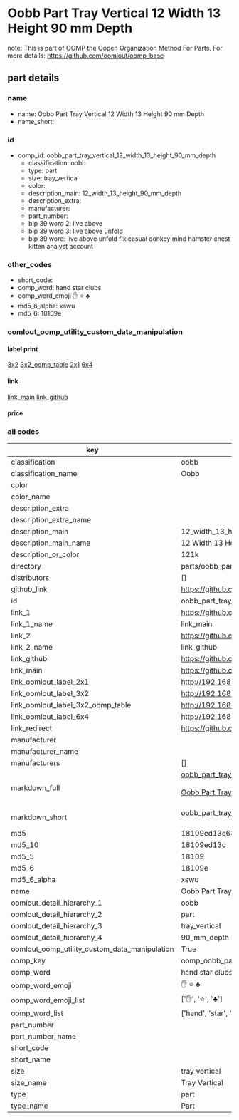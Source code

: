 # Oobb Part Tray Vertical 12 Width 13 Height 90 mm Depth  

note: This is part of OOMP the Oopen Organization Method For Parts. For more details: https://github.com/oomlout/oomp_base

##  part details
  







### name
* name: Oobb Part Tray Vertical 12 Width 13 Height 90 mm Depth
* name_short: 
### id
* oomp_id: oobb_part_tray_vertical_12_width_13_height_90_mm_depth
  * classification: oobb
  * type: part
  * size: tray_vertical
  * color: 
  * description_main: 12_width_13_height_90_mm_depth
  * description_extra: 
  * manufacturer: 
  * part_number: 
  * bip 39 word 2: live above
  * bip 39 word 3: live above unfold
  * bip 39 word: live above unfold fix casual donkey mind hamster chest kitten analyst account

### other_codes
* short_code: 
* oomp_word: hand star clubs
* oomp_word_emoji :hand: :star: :clubs:
* md5_6_alpha: xswu
* md5_6: 18109e






### oomlout_oomp_utility_custom_data_manipulation
#### label print
[3x2](http://192.168.1.245:1112/?label=oomp%20xswu)
[3x2_oomp_table](http://192.168.1.108:1112/?label=oomp%20xswu)
[2x1](http://192.168.1.242:1112/?label=oomp%20xswu)
[6x4](http://192.168.1.55:1112/?label=oomp%20xswu)    

#### link

[link_main](https://github.com/oomlout/oomlout_oomp_version_1_messy/tree/main/parts/oobb_part_tray_vertical_12_width_13_height_90_mm_depth) [link_github](https://github.com/oomlout/oomlout_oomp_version_1_messy/tree/main/parts/oobb_part_tray_vertical_12_width_13_height_90_mm_depth)                             

#### price







### all codes 
| key | value |  
| --- | --- |  
| classification | oobb |  
| classification_name | Oobb |  
| color |  |  
| color_name |  |  
| description_extra |  |  
| description_extra_name |  |  
| description_main | 12_width_13_height_90_mm_depth |  
| description_main_name | 12 Width 13 Height 90 mm Depth |  
| description_or_color | 121k |  
| directory | parts/oobb_part_tray_vertical_12_width_13_height_90_mm_depth |  
| distributors | [] |  
| github_link | https://github.com/oomlout/oomlout_oomp_part_src/tree/main/parts/oobb_part_tray_vertical_12_width_13_height_90_mm_depth |  
| id | oobb_part_tray_vertical_12_width_13_height_90_mm_depth |  
| link_1 | https://github.com/oomlout/oomlout_oomp_version_1_messy/tree/main/parts/oobb_part_tray_vertical_12_width_13_height_90_mm_depth |  
| link_1_name | link_main |  
| link_2 | https://github.com/oomlout/oomlout_oomp_version_1_messy/tree/main/parts/oobb_part_tray_vertical_12_width_13_height_90_mm_depth |  
| link_2_name | link_github |  
| link_github | https://github.com/oomlout/oomlout_oomp_version_1_messy/tree/main/parts/oobb_part_tray_vertical_12_width_13_height_90_mm_depth |  
| link_main | https://github.com/oomlout/oomlout_oomp_version_1_messy/tree/main/parts/oobb_part_tray_vertical_12_width_13_height_90_mm_depth |  
| link_oomlout_label_2x1 | http://192.168.1.242:1112/?label=oomp%20xswu |  
| link_oomlout_label_3x2 | http://192.168.1.245:1112/?label=oomp%20xswu |  
| link_oomlout_label_3x2_oomp_table | http://192.168.1.108:1112/?label=oomp%20xswu |  
| link_oomlout_label_6x4 | http://192.168.1.55:1112/?label=oomp%20xswu |  
| link_redirect | https://github.com/oomlout/oomlout_oomp_version_1_messy/tree/main/parts/oobb_part_tray_vertical_12_width_13_height_90_mm_depth |  
| manufacturer |  |  
| manufacturer_name |  |  
| manufacturers | [] |  
| markdown_full | [oobb_part_tray_vertical_12_width_13_height_90_mm_depth](none)<br>[](none)<br>[Oobb Part Tray Vertical 12 Width 13 Height 90 Mm Depth](none)<br><br> |  
| markdown_short | [oobb_part_tray_vertical_12_width_13_height_90_mm_depth](none)<br><br> |  
| md5 | 18109ed13c68b19d0491d581da402415 |  
| md5_10 | 18109ed13c |  
| md5_5 | 18109 |  
| md5_6 | 18109e |  
| md5_6_alpha | xswu |  
| name | Oobb Part Tray Vertical 12 Width 13 Height 90 mm Depth |  
| oomlout_detail_hierarchy_1 | oobb |  
| oomlout_detail_hierarchy_2 | part |  
| oomlout_detail_hierarchy_3 | tray_vertical |  
| oomlout_detail_hierarchy_4 | 90_mm_depth |  
| oomlout_oomp_utility_custom_data_manipulation | True |  
| oomp_key | oomp_oobb_part_tray_vertical_12_width_13_height_90_mm_depth |  
| oomp_word | hand star clubs |  
| oomp_word_emoji | :hand: :star: :clubs: |  
| oomp_word_emoji_list | [':hand:', ':star:', ':clubs:'] |  
| oomp_word_list | ['hand', 'star', 'clubs'] |  
| part_number |  |  
| part_number_name |  |  
| short_code |  |  
| short_name |  |  
| size | tray_vertical |  
| size_name | Tray Vertical |  
| type | part |  
| type_name | Part |  
